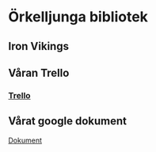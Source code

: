 # Örkelljunga bibliotek

## Iron Vikings


## Våran Trello

### [Trello](https://trello.com/b/vMdYu8fw/ironvikings)


## Vårat google dokument
[Dokument](https://docs.google.com/document/d/1aVRjN0pHVLcREB2GtDlpPt4brY6-rPQ-WKAyhdoB7qs/edit?usp=sharing)



